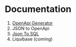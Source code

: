 # Documentation

1. [OpenApi Generator](https://studio.apicur.io/apis/106113/editor)
2. JSON to OpenApi
4. [Json To SQL](https://konbert.com/convert/json/to/sql)
3. Liquibase (coming)